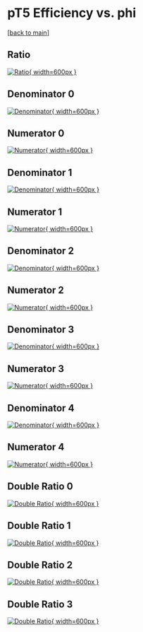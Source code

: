 # pT5 Efficiency vs. phi

[[back to main](./)]



## Ratio

[![Ratio](../mtv/var/pT5_xtr_0_1_eff_phi.png){ width=600px }](../mtv/var/pT5_xtr_0_1_eff_phi.pdf)

## Denominator 0

[![Denominator](../mtv/den/pT5_xtr_0_1_eff_phi_den0.png){ width=600px }](../mtv/den/pT5_xtr_0_1_eff_phi_den0.pdf)

## Numerator 0

[![Numerator](../mtv/num/pT5_xtr_0_1_eff_phi_num0.png){ width=600px }](../mtv/num/pT5_xtr_0_1_eff_phi_num0.pdf)

## Denominator 1

[![Denominator](../mtv/den/pT5_xtr_0_1_eff_phi_den1.png){ width=600px }](../mtv/den/pT5_xtr_0_1_eff_phi_den1.pdf)

## Numerator 1

[![Numerator](../mtv/num/pT5_xtr_0_1_eff_phi_num1.png){ width=600px }](../mtv/num/pT5_xtr_0_1_eff_phi_num1.pdf)

## Denominator 2

[![Denominator](../mtv/den/pT5_xtr_0_1_eff_phi_den2.png){ width=600px }](../mtv/den/pT5_xtr_0_1_eff_phi_den2.pdf)

## Numerator 2

[![Numerator](../mtv/num/pT5_xtr_0_1_eff_phi_num2.png){ width=600px }](../mtv/num/pT5_xtr_0_1_eff_phi_num2.pdf)

## Denominator 3

[![Denominator](../mtv/den/pT5_xtr_0_1_eff_phi_den3.png){ width=600px }](../mtv/den/pT5_xtr_0_1_eff_phi_den3.pdf)

## Numerator 3

[![Numerator](../mtv/num/pT5_xtr_0_1_eff_phi_num3.png){ width=600px }](../mtv/num/pT5_xtr_0_1_eff_phi_num3.pdf)

## Denominator 4

[![Denominator](../mtv/den/pT5_xtr_0_1_eff_phi_den4.png){ width=600px }](../mtv/den/pT5_xtr_0_1_eff_phi_den4.pdf)

## Numerator 4

[![Numerator](../mtv/num/pT5_xtr_0_1_eff_phi_num4.png){ width=600px }](../mtv/num/pT5_xtr_0_1_eff_phi_num4.pdf)

## Double Ratio 0

[![Double Ratio](../mtv/ratio/pT5_xtr_0_1_eff_phi_ratio0.png){ width=600px }](../mtv/ratio/pT5_xtr_0_1_eff_phi_ratio0.pdf)

## Double Ratio 1

[![Double Ratio](../mtv/ratio/pT5_xtr_0_1_eff_phi_ratio1.png){ width=600px }](../mtv/ratio/pT5_xtr_0_1_eff_phi_ratio1.pdf)

## Double Ratio 2

[![Double Ratio](../mtv/ratio/pT5_xtr_0_1_eff_phi_ratio2.png){ width=600px }](../mtv/ratio/pT5_xtr_0_1_eff_phi_ratio2.pdf)

## Double Ratio 3

[![Double Ratio](../mtv/ratio/pT5_xtr_0_1_eff_phi_ratio3.png){ width=600px }](../mtv/ratio/pT5_xtr_0_1_eff_phi_ratio3.pdf)

